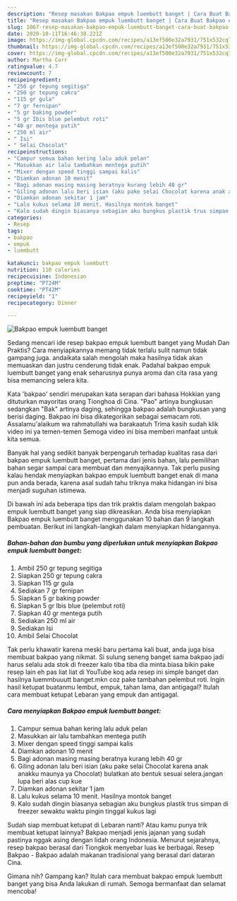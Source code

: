 ```yaml
---
description: "Resep masakan Bakpao empuk luembutt banget | Cara Buat Bakpao empuk luembutt banget Yang Enak Banget"
title: "Resep masakan Bakpao empuk luembutt banget | Cara Buat Bakpao empuk luembutt banget Yang Enak Banget"
slug: 1067-resep-masakan-bakpao-empuk-luembutt-banget-cara-buat-bakpao-empuk-luembutt-banget-yang-enak-banget
date: 2020-10-11T16:46:38.221Z
image: https://img-global.cpcdn.com/recipes/a13ef500e32a7931/751x532cq70/bakpao-empuk-luembutt-banget-foto-resep-utama.jpg
thumbnail: https://img-global.cpcdn.com/recipes/a13ef500e32a7931/751x532cq70/bakpao-empuk-luembutt-banget-foto-resep-utama.jpg
cover: https://img-global.cpcdn.com/recipes/a13ef500e32a7931/751x532cq70/bakpao-empuk-luembutt-banget-foto-resep-utama.jpg
author: Martha Carr
ratingvalue: 4.7
reviewcount: 7
recipeingredient:
- "250 gr tepung segitiga"
- "250 gr tepung cakra"
- "115 gr gula"
- "7 gr fernipan"
- "5 gr baking powder"
- "5 gr Ibis blue pelembut roti"
- "40 gr mentega putih"
- "250 ml air"
- " Isi"
- " Selai Chocolat"
recipeinstructions:
- "Campur semua bahan kering lalu aduk pelan"
- "Masukkan air lalu tambahkan mentega putih"
- "Mixer dengan speed tinggi sampai kalis"
- "Diamkan adonan 10 menit"
- "Bagi adonan masing masing beratnya kurang lebih 40 gr"
- "Giling adonan lalu beri isian (aku pake selai Chocolat karena anak anakku maunya ya Chocolat) bulatkan ato bentuk sesuai selera.jangan lupa beri alas cup kue"
- "Diamkan adonan sekitar 1 jam"
- "Lalu kukus selama 10 menit. Hasilnya montok banget"
- "Kalo sudah dingin biasanya sebagian aku bungkus plastik trus simpan di freezer sewaktu waktu pingin tinggal kukus lagi"
categories:
- Resep
tags:
- bakpao
- empuk
- luembutt

katakunci: bakpao empuk luembutt 
nutrition: 110 calories
recipecuisine: Indonesian
preptime: "PT24M"
cooktime: "PT42M"
recipeyield: "1"
recipecategory: Dinner

---
```



![Bakpao empuk luembutt banget](https://img-global.cpcdn.com/recipes/a13ef500e32a7931/751x532cq70/bakpao-empuk-luembutt-banget-foto-resep-utama.jpg)

Sedang mencari ide resep bakpao empuk luembutt banget yang Mudah Dan Praktis? Cara menyiapkannya memang tidak terlalu sulit namun tidak gampang juga. andaikata salah mengolah maka hasilnya tidak akan memuaskan dan justru cenderung tidak enak. Padahal bakpao empuk luembutt banget yang enak seharusnya punya aroma dan cita rasa yang bisa memancing selera kita.

Kata &#39;bakpao&#39; sendiri merupakan kata serapan dari bahasa Hokkian yang dituturkan mayoritas orang Tionghoa di Cina. &#34;Pao&#34; artinya bungkusan sedangkan &#34;Bak&#34; artinya daging, sehingga bakpao adalah bungkusan yang berisi daging. Bakpao ini bisa dikategorikan sebagai semacam roti. Assalamu&#39;alaikum wa rahmatullahi wa barakaatuh Trima kasih sudah klik video ini ya temen-temen Semoga video ini bisa memberi manfaat untuk kita semua.

Banyak hal yang sedikit banyak berpengaruh terhadap kualitas rasa dari bakpao empuk luembutt banget, pertama dari jenis bahan, lalu pemilihan bahan segar sampai cara membuat dan menyajikannya. Tak perlu pusing kalau hendak menyiapkan bakpao empuk luembutt banget enak di mana pun anda berada, karena asal sudah tahu triknya maka hidangan ini bisa menjadi suguhan istimewa.


Di bawah ini ada beberapa tips dan trik praktis dalam mengolah bakpao empuk luembutt banget yang siap dikreasikan. Anda bisa menyiapkan Bakpao empuk luembutt banget menggunakan 10 bahan dan 9 langkah pembuatan. Berikut ini langkah-langkah dalam menyiapkan hidangannya.

<!--inarticleads1-->

##### Bahan-bahan dan bumbu yang diperlukan untuk menyiapkan Bakpao empuk luembutt banget:

1. Ambil 250 gr tepung segitiga
1. Siapkan 250 gr tepung cakra
1. Siapkan 115 gr gula
1. Sediakan 7 gr fernipan
1. Siapkan 5 gr baking powder
1. Siapkan 5 gr Ibis blue (pelembut roti)
1. Siapkan 40 gr mentega putih
1. Sediakan 250 ml air
1. Sediakan  Isi
1. Ambil  Selai Chocolat


Tak perlu khawatir karena meski baru pertama kali buat, anda juga bisa membuat bakpao yang nikmat. Si sulung seneng banget sama bakpao jadi harus selalu ada stok di freezer kalo tiba tiba dia minta.biasa bikin pake resep lain eh pas liat liat di YouTube koq ada resep ini simple banget dan hasilnya luemmbuuutt banget.mkn coz pake tambahan pelembut roti. Ingin hasil ketupat buatanmu lembut, empuk, tahan lama, dan antigagal? Itulah cara membuat ketupat Lebaran yang empuk dan antigagal. 

<!--inarticleads2-->

##### Cara menyiapkan Bakpao empuk luembutt banget:

1. Campur semua bahan kering lalu aduk pelan
1. Masukkan air lalu tambahkan mentega putih
1. Mixer dengan speed tinggi sampai kalis
1. Diamkan adonan 10 menit
1. Bagi adonan masing masing beratnya kurang lebih 40 gr
1. Giling adonan lalu beri isian (aku pake selai Chocolat karena anak anakku maunya ya Chocolat) bulatkan ato bentuk sesuai selera.jangan lupa beri alas cup kue
1. Diamkan adonan sekitar 1 jam
1. Lalu kukus selama 10 menit. Hasilnya montok banget
1. Kalo sudah dingin biasanya sebagian aku bungkus plastik trus simpan di freezer sewaktu waktu pingin tinggal kukus lagi


Sudah siap membuat ketupat di Lebaran nanti? Atau kamu punya trik membuat ketupat lainnya? Bakpao menjadi jenis jajanan yang sudah pastinya nggak asing dengan lidah orang Indonesia. Menurut sejarahnya, resep bakpao berasal dari Tiongkok menyebar luas ke berbagai. Resep Bakpao - Bakpao adalah makanan tradisional yang berasal dari dataran Cina. 

Gimana nih? Gampang kan? Itulah cara membuat bakpao empuk luembutt banget yang bisa Anda lakukan di rumah. Semoga bermanfaat dan selamat mencoba!
